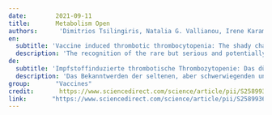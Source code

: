 ```yaml
---
date:        2021-09-11
title:       Metabolism Open
authors:      'Dimitrios Tsilingiris, Natalia G. Vallianou, Ιrene Karampela, Μaria Dalamaga'
en:
  subtitle: 'Vaccine induced thrombotic thrombocytopenia: The shady chapter of a success story.'
  description: 'The recognition of the rare but serious and potentially lethal complication of vaccine induced thrombotic thrombocytopenia (VITT) raised concerns regarding the safety of COVID-19 vaccines and led to the reconsideration of vaccination strategies in many countries. Following the description of VITT among recipients of adenoviral vector ChAdOx1 vaccine, a review of similar cases after Ad26.COV2·S vaccination gave rise to the question whether this entity may constitute a potential class effect of all adenoviral vector vaccines. Most cases are females, typically younger than 60 years who present shortly (range: 5–30 days) following vaccination with thrombocytopenia and thrombotic manifestations, occasionally in multiple sites. Following initial incertitude, concrete recommendations to guide the diagnosis (clinical suspicion, initial laboratory screening, PF4-polyanion-antibody ELISA) and management of VITT (non-heparin anticoagulants, corticosteroids, intravenous immunoglobulin) have been issued. The mechanisms behind this rare syndrome are currently a subject of active research and include the following: 1) production of PF4-polyanion autoantibodies; 2) adenoviral vector entry in megacaryocytes and subsequent expression of spike protein on platelet surface; 3) direct platelet and endothelial cell binding and activation by the adenoviral vector; 4) activation of endothelial and inflammatory cells by the PF4-polyanion autoantibodies; 5) the presence of an inflammatory co-signal; and 6) the abundance of circulating soluble spike protein variants following vaccination. Apart from the analysis of potential underlying mechanisms, this review aims to synopsize the clinical and epidemiologic features of VITT, to present the current evidence-based recommendations on diagnostic and therapeutic work-up of VITT and to discuss new dilemmas and perspectives that emerged after the description of this entity. Keywords: Adenoviral vector; Adenovirus; COVID-19; SARS-CoV-2; Vaccine induced thrombotic thrombocytopenia; Vaccine'
de: 
  subtitle: 'Impfstoffinduzierte thrombotische Thrombozytopenie: Das düstere Kapitel einer Erfolgsgeschichte".'
  description: 'Das Bekanntwerden der seltenen, aber schwerwiegenden und potenziell tödlichen Komplikation der impfstoffinduzierten thrombotischen Thrombozytopenie (VITT) gab Anlass zu Bedenken hinsichtlich der Sicherheit von COVID-19-Impfstoffen und führte in vielen Ländern zu einem Überdenken der Impfstrategien. Nach der Beschreibung von VITT bei Empfängern des adenoviralen Vektorimpfstoffs ChAdOx1 gab eine Überprüfung ähnlicher Fälle nach der Impfung mit Ad26.COV2-S Anlass zu der Frage, ob diese Entität eine potenzielle Klassenwirkung aller adenoviralen Vektorimpfstoffe darstellen könnte. Bei den meisten Fällen handelt es sich um Frauen, die in der Regel jünger als 60 Jahre sind und kurz (5-30 Tage) nach der Impfung eine Thrombozytopenie und thrombotische Manifestationen, gelegentlich an mehreren Stellen, aufweisen. Nach anfänglicher Unsicherheit wurden konkrete Empfehlungen für die Diagnose (klinischer Verdacht, erstes Laborscreening, PF4-Polyanion-Antikörper-ELISA) und die Behandlung der VITT (Nicht-Heparin-Antikoagulanzien, Kortikosteroide, intravenöses Immunglobulin) herausgegeben. Die Mechanismen, die diesem seltenen Syndrom zugrunde liegen, sind derzeit Gegenstand aktiver Forschung und umfassen Folgendes: 1) Produktion von PF4-Polyanion-Autoantikörpern; 2) Eintritt des adenoviralen Vektors in Megakaryozyten und anschließende Expression des Spike-Proteins auf der Thrombozytenoberfläche; 3) direkte Bindung und Aktivierung von Thrombozyten und Endothelzellen durch den adenoviralen Vektor; 4) Aktivierung von Endothel- und Entzündungszellen durch die PF4-Polyanion-Autoantikörper; 5) Vorhandensein eines entzündlichen Co-Signals; und 6) die Häufigkeit von zirkulierenden löslichen Spike-Protein-Varianten nach der Impfung. Neben der Analyse möglicher zugrunde liegender Mechanismen zielt diese Übersichtsarbeit darauf ab, die klinischen und epidemiologischen Merkmale der VITT zusammenzufassen, die aktuellen evidenzbasierten Empfehlungen zur diagnostischen und therapeutischen Abklärung der VITT vorzustellen und neue Dilemmata und Perspektiven zu diskutieren, die nach der Beschreibung dieser Entität entstanden sind. Schlüsselwörter: Adenoviraler Vektor; Adenovirus; COVID-19; SARS-CoV-2; Impfstoff-induzierte thrombotische Thrombozytopenie; Impfstoff'
group:       "Vaccines"
credit:       https://www.sciencedirect.com/science/article/pii/S2589936821000256?via%3Dihub
link:       "https://www.sciencedirect.com/science/article/pii/S2589936821000256/pdfft?md5=8c30a081becbc5aa41e6221a2afb429d&pid=1-s2.0-S2589936821000256-main.pdf"
---
```

<object data="{{ page.link }}" style='height:calc(100vh - 400px); width: 100%' type='application/pdf'></object>